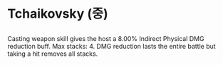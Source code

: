 # Tchaikovsky (중)

##

Casting weapon skill gives the host a 8.00% Indirect Physical DMG reduction buff. Max stacks: 4. DMG reduction lasts the entire battle but taking a hit removes all stacks.
